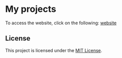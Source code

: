 


# My projects

To access the website, click on the following:  [website](https://tariq-sof.github.io/W5-D3-HW/)

## License

This project is licensed under the [MIT License](LICENSE).
